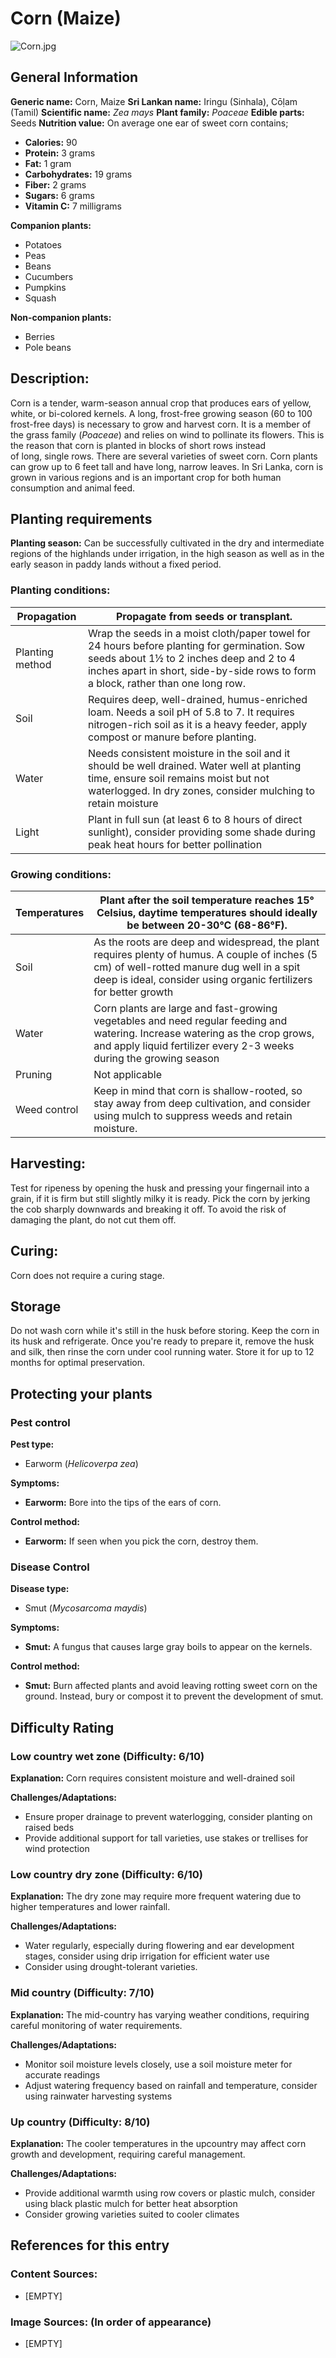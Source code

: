 # Corn (Maize)
![Corn.jpg](../../assets/images/Corn.jpg "Ocdp, CC0, via Wikimedia Commons")

## General Information
**Generic name:** Corn, Maize
**Sri Lankan name:** Iringu (Sinhala), Cōḷam (Tamil)
**Scientific name:** _Zea mays_
**Plant family:** _Poaceae_
**Edible parts:** Seeds
**Nutrition value:** On average one ear of sweet corn contains;
- **Calories:** 90  
- **Protein:** 3 grams  
- **Fat:** 1 gram  
- **Carbohydrates:** 19 grams  
- **Fiber:** 2 grams  
- **Sugars:** 6 grams  
- **Vitamin C:** 7 milligrams  

**Companion plants:**
- Potatoes
- Peas
- Beans
- Cucumbers
- Pumpkins
- Squash
  
**Non-companion plants:**
- Berries
- Pole beans

## Description:
Corn is a tender, warm-season annual crop that produces ears of yellow, white, or bi-colored kernels. A long, frost-free growing season (60 to 100 frost-free days) is necessary to grow and harvest corn. It is a member of the grass family (*Poaceae*) and relies on wind to pollinate its flowers. This is the reason that corn is planted in blocks of short rows instead of long, single rows. There are several varieties of sweet corn.
Corn plants can grow up to 6 feet tall and have long, narrow leaves. In Sri Lanka, corn is grown in various regions and is an important crop for both human consumption and animal feed.

## Planting requirements
**Planting season:** Can be successfully cultivated in the dry and intermediate regions of the highlands under irrigation, in the high season as well as in the early season in paddy lands without a fixed period.

### Planting conditions:
| Propagation | Propagate from seeds or transplant. |
|----|----|
| Planting method | Wrap the seeds in a moist cloth/paper towel for 24 hours before planting for germination. Sow seeds about 1½ to 2 inches deep and 2 to 4 inches apart in short, side-by-side rows to form a block, rather than one long row. |
| Soil | Requires deep, well-drained, humus-enriched loam. Needs a soil pH of 5.8 to 7. It requires nitrogen-rich soil as it is a heavy feeder, apply compost or manure before planting. |
| Water| Needs consistent moisture in the soil and it should be well drained. Water well at planting time, ensure soil remains moist but not waterlogged. In dry zones, consider mulching to retain moisture |
| Light| Plant in full sun (at least 6 to 8 hours of direct sunlight), consider providing some shade during peak heat hours for better pollination |

### Growing conditions:
| Temperatures | Plant after the soil temperature reaches 15° Celsius, daytime temperatures should ideally be between 20-30°C (68-86°F). |
|----|----|
| Soil | As the roots are deep and widespread, the plant requires plenty of humus. A couple of inches (5 cm) of well-rotted manure dug well in a spit deep is ideal, consider using organic fertilizers for better growth |
| Water | Corn plants are large and fast-growing vegetables and need regular feeding and watering. Increase watering as the crop grows, and apply liquid fertilizer every 2-3 weeks during the growing season |
| Pruning | Not applicable |
| Weed control | Keep in mind that corn is shallow-rooted, so stay away from deep cultivation, and consider using mulch to suppress weeds and retain moisture. |

## Harvesting:
Test for ripeness by opening the husk and pressing your fingernail into a grain, if it is firm but
still slightly milky it is ready. Pick the corn by jerking the cob sharply downwards and breaking it off. To avoid the risk of damaging the plant, do not cut them off. 

## Curing:
Corn does not require a curing stage.

## Storage
Do not wash corn while it's still in the husk before storing. Keep the corn in its husk and refrigerate. Once you're ready to prepare it, remove the husk and silk, then rinse the corn under cool running water. Store it for up to 12 months for optimal preservation.

## Protecting your plants
### Pest control
**Pest type:** 
- Earworm (_Helicoverpa zea_)

**Symptoms:**
- **Earworm:** Bore into the tips of the ears of corn.

**Control method:** 
- **Earworm:** If seen when you pick the corn, destroy them.
  
### Disease Control
**Disease type:**
- Smut (_Mycosarcoma maydis_)

**Symptoms:**
- **Smut:** A fungus that causes large gray boils to appear on the kernels.

**Control method:** 
- **Smut:** Burn affected plants and avoid leaving rotting sweet corn on the ground. Instead, bury or compost it to prevent the development of smut.


## Difficulty Rating
### Low country wet zone (Difficulty: 6/10)
**Explanation:** Corn requires consistent moisture and well-drained soil

**Challenges/Adaptations:**
- Ensure proper drainage to prevent waterlogging, consider planting on raised beds
- Provide additional support for tall varieties, use stakes or trellises for wind protection

### Low country dry zone (Difficulty: 6/10)
**Explanation:** The dry zone may require more frequent watering due to higher temperatures and lower rainfall.

**Challenges/Adaptations:**
- Water regularly, especially during flowering and ear development stages, consider using drip irrigation for efficient water use
- Consider using drought-tolerant varieties.

### Mid country (Difficulty: 7/10)
**Explanation:** The mid-country has varying weather conditions, requiring careful monitoring of water requirements.

**Challenges/Adaptations:**
- Monitor soil moisture levels closely, use a soil moisture meter for accurate readings
- Adjust watering frequency based on rainfall and temperature, consider using rainwater harvesting systems

### Up country (Difficulty: 8/10)
**Explanation:** The cooler temperatures in the upcountry may affect corn growth and development, requiring careful management.

**Challenges/Adaptations:**
- Provide additional warmth using row covers or plastic mulch, consider using black plastic mulch for better heat absorption
- Consider growing varieties suited to cooler climates

## References for this entry
### Content Sources:
- [EMPTY]

### Image Sources: (In order of appearance)
- [EMPTY]
